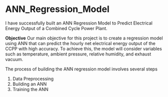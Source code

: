 # ANN_Regression_Model

I have successfully built an ANN Regression Model to Predict Electrical Energy Output of a Combined Cycle Power Plant.

**Objective**
Our main objective for this project is to create a regression model using ANN that can predict the hourly net electrical energy output of the CCPP with high accuracy. To achieve this, the model will consider variables such as temperature, ambient pressure, relative humidity, and exhaust vacuum.

The process of building the ANN regression model involves several steps
1. Data Preprocessing
2. Building an ANN
3. Training the ANN
